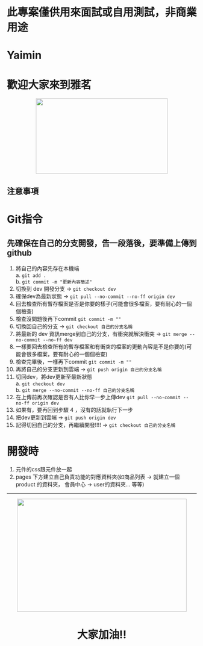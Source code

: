 # 此專案僅供用來面試或自用測試，非商業用途
Yaimin
===
# 歡迎大家來到雅茗
<div align=center><img width="350" height="200" src="https://github.com/user-attachments/assets/25adba3d-ccd2-40a3-a54f-69643169befb" /></div>

## 注意事項
# Git指令
## 先確保在自己的分支開發，告一段落後，要準備上傳到github
1. 將自己的內容先存在本機端  
  a. `git add .`  
  b. `git commit -m "更新內容簡述"`
2. 切換到 dev 開發分支 -> `git checkout dev`
3. 確保dev為最新狀態 -> `git pull --no-commit --no-ff origin dev`
4. 回去檢查所有暫存檔案是否是你要的樣子(可能會很多檔案，要有耐心的一個個檢查)
5. 檢查沒問題後再下commit `git commit -m ""`
6. 切換回自己的分支 -> `git checkout 自己的分支名稱`
7. 將最新的 dev 資訊merge到自己的分支，有衝突就解決衝突 -> `git merge --no-commit --no-ff dev`
8. 一樣要回去檢查所有的暫存檔案和有衝突的檔案的更動內容是不是你要的(可能會很多檔案，要有耐心的一個個檢查)
9. 檢查完畢後，一樣再下commit `git commit -m ""`
10. 再將自己的分支更新到雲端 -> `git push origin 自己的分支名稱`
11. 切回dev，將dev更新至最新狀態  
   a. `git checkout dev`  
   b. `git merge --no-commit --no-ff 自己的分支名稱`
12. 在上傳前再次確認是否有人比你早一步上傳dev `git pull --no-commit --no-ff origin dev`
13. 如果有，要再回到步驟 4 ，沒有的話就執行下一步
14. 把dev更新到雲端 -> `git push origin dev`
15. 記得切回自己的分支，再繼續開發!!!!  -> `git checkout 自己的分支名稱`


# 開發時
1. 元件的css跟元件放一起  
2. pages 下方建立自己負責功能的對應資料夾(如商品列表 -> 就建立一個 product 的資料夾， 會員中心 -> user的資料夾... 等等)


---
<div align=center><img width="450" height="300" src="https://www.niusnews.com/upload/imgs/default/2019JuneM/toys/t9.jpg" /></div>
<div align=center><h1>大家加油!!</h1></div>
